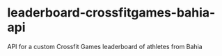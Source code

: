 # leaderboard-crossfitgames-bahia-api
API for a custom Crossfit Games leaderboard of athletes from Bahia
